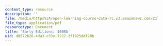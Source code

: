 ```yaml
---
content_type: resource
description: ''
file: /media/https%3A/open-learning-course-data-rc.s3.amazonaws.com/21l-705-major-authors-john-milton-spring-2008/d8572b264da3e33e72222f1825ddf28b_MIT21L_705S08_1668b.pdf
file_type: application/pdf
resourcetype: Document
title: 'Early Editions: 1668b'
uid: d8572b26-4da3-e33e-7222-2f1825ddf28b
---
```

